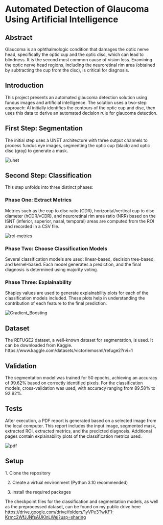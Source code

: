 <h1>Automated Detection of Glaucoma Using Artificial Intelligence</h1>




<h2>Abstract</h2>
<par> Glaucoma is an ophthalmologic condition that damages the optic nerve head, specifically the optic cup and the optic disc, which can lead to blindness. It is the second most common cause of vision loss. Examining the optic nerve head regions, including the neuroretinal rim area (obtained by subtracting the cup from the disc), is critical for diagnosis. </par>




<h2>Introduction</h2>
<par> This project presents an automated glaucoma detection solution using fundus images and artificial intelligence. The solution uses a two-step approach: AI initially identifies the contours of the optic cup and disc, then uses this data to derive an automated decision rule for glaucoma detection. </par>




<h2>First Step: Segmentation</h2>
<par> The initial step uses a UNET architecture with three output channels to process fundus eye images, segmenting the optic cup (black) and optic disc (gray) to generate a mask. </par>

![unet](https://github.com/user-attachments/assets/cdb9cc0c-884d-47c7-aff6-099f75061a95)




<h2>Second Step: Classification</h2>
<par> This step unfolds into three distinct phases: </par>



<h3>Phase One: Extract Metrics</h3>
<par> Metrics such as the cup to disc ratio (CDR), horizontal/vertical cup to disc diameter (hCDR/vCDR), and neuroretinal rim area ratio (NRR) based on the ISNT (inferior, superior, nasal, temporal) areas are computed from the ROI and recorded in a CSV file. </par>

![roi-metrics](https://github.com/user-attachments/assets/2733f7db-fb51-4b88-b71a-1ecdb84ab440)



<h3>Phase Two: Choose Classification Models</h3>
<par> Several classification models are used: linear-based, decision tree-based, and kernel-based. Each model generates a prediction, and the final diagnosis is determined using majority voting. </par>



<h3>Phase Three: Explainability</h3>
Shapley values are used to generate explainability plots for each of the classification models included. These plots help in understanding the contribution of each feature to the final prediction.

![Gradient_Boosting](https://github.com/user-attachments/assets/39818912-2c72-4454-8354-e8359713bdbf)




<h2>Dataset</h2>
<par> The REFUGE2 dataset, a well-known dataset for segmentation, is used. It can be downloaded from Kaggle.</par>
<href>https://www.kaggle.com/datasets/victorlemosml/refuge2?rvi=1</href>




<h2>Validation</h2>
<par>The segmentation model was trained for 50 epochs, achieving an accuracy of 99.62% based on correctly identified pixels. For the classification models, cross-validation was used, with accuracy ranging from 89.58% to 92.92%.</par>




<h2>Tests</h2>
<par>After execution, a PDF report is generated based on a selected image from the local computer. This report includes the input image, segmented mask, extracted ROI, extracted metrics, and the predicted diagnosis. Additional pages contain explainability plots of the classification metrics used.</par>

![pdf](https://github.com/user-attachments/assets/c5accedc-5b4e-465e-8409-c4bb005038d7)





<h2>Setup</h2>
1. Clone the repository

2. Create a virtual environment (Python 3.10 recommended)

3. Install the required packages

The checkpoint files for the classification and segmentation models, as well as the preprocessed dataset, can be found on my public drive here
<href>https://drive.google.com/drive/folders/1yVPe3TwKF1-Krmc2WfJJNfsAUKlnLWej?usp=sharing</href>
